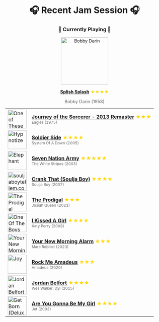 <div align='center'>

# 🎧 Recent Jam Session 🎧

<h3>🎵 Currently Playing 🎵</h3>

<a href="https://open.spotify.com/track/40fD7ct05FvQHLdQTgJelG"><img src="https://i.scdn.co/image/ab67616d0000b273e122d21b6026da241cd33997" width="150" height="150" alt="Bobby Darin" /></a>

<b><a href="https://open.spotify.com/track/40fD7ct05FvQHLdQTgJelG">Splish Splash</a></b><span style="color: gold;"> ★★★★</span>

<span style="color: #666;">Bobby Darin (1958)</span>

<table style='margin: 0 auto; max-width: 550px;'>
<tr>
<td width="60"><a href="https://open.spotify.com/track/3OcBH9Vzd1UwJkQd3r1dVG"><img src="https://i.scdn.co/image/ab67616d0000b2735d0a8e54aba5181c79593b94" width="60" height="60" alt="One of These Nights (2013 Remaster)" /></a></td>
<td><b><a href="https://open.spotify.com/track/3OcBH9Vzd1UwJkQd3r1dVG">Journey of the Sorcerer - 2013 Remaster</a></b> <span style="color: gold;"> ★★★</span><br><span style="font-size: 12px; color: #666;">Eagles (1975)</span></td>
</tr>
<tr>
<td width="60"><a href="https://open.spotify.com/track/1ez4uWPnJwYufNhYTLVsJr"><img src="https://i.scdn.co/image/ab67616d0000b273f5e7b2e5adaa87430a3eccff" width="60" height="60" alt="Hypnotize" /></a></td>
<td><b><a href="https://open.spotify.com/track/1ez4uWPnJwYufNhYTLVsJr">Soldier Side</a></b> <span style="color: gold;"> ★★★★</span><br><span style="font-size: 12px; color: #666;">System Of A Down (2005)</span></td>
</tr>
<tr>
<td width="60"><a href="https://open.spotify.com/track/3dPQuX8Gs42Y7b454ybpMR"><img src="https://i.scdn.co/image/ab67616d0000b273a69f71a8794e2d867a52f98f" width="60" height="60" alt="Elephant" /></a></td>
<td><b><a href="https://open.spotify.com/track/3dPQuX8Gs42Y7b454ybpMR">Seven Nation Army</a></b> <span style="color: gold;"> ★★★★★</span><br><span style="font-size: 12px; color: #666;">The White Stripes (2003)</span></td>
</tr>
<tr>
<td width="60"><a href="https://open.spotify.com/track/66TRwr5uJwPt15mfFkzhbi"><img src="https://i.scdn.co/image/ab67616d0000b2738a6a328ced07af494400584b" width="60" height="60" alt="souljaboytellem.com" /></a></td>
<td><b><a href="https://open.spotify.com/track/66TRwr5uJwPt15mfFkzhbi">Crank That (Soulja Boy)</a></b> <span style="color: gold;"> ★★★★</span><br><span style="font-size: 12px; color: #666;">Soulja Boy (2007)</span></td>
</tr>
<tr>
<td width="60"><a href="https://open.spotify.com/track/3ui3UHjpXpWiQjoLwuENB8"><img src="https://i.scdn.co/image/ab67616d0000b273618551d2d0f2d446b2b97959" width="60" height="60" alt="The Prodigal" /></a></td>
<td><b><a href="https://open.spotify.com/track/3ui3UHjpXpWiQjoLwuENB8">The Prodigal</a></b> <span style="color: gold;"> ★★★</span><br><span style="font-size: 12px; color: #666;">Josiah Queen (2023)</span></td>
</tr>
<tr>
<td width="60"><a href="https://open.spotify.com/track/005lwxGU1tms6HGELIcUv9"><img src="https://i.scdn.co/image/ab67616d0000b273cd3978ebe35d93a07249b97f" width="60" height="60" alt="One Of The Boys" /></a></td>
<td><b><a href="https://open.spotify.com/track/005lwxGU1tms6HGELIcUv9">I Kissed A Girl</a></b> <span style="color: gold;"> ★★★★</span><br><span style="font-size: 12px; color: #666;">Katy Perry (2008)</span></td>
</tr>
<tr>
<td width="60"><a href="https://open.spotify.com/track/7L1pVDaAATmhv0swJh1B56"><img src="https://i.scdn.co/image/ab67616d0000b2732a327b779d23312c60697ed3" width="60" height="60" alt="Your New Morning Alarm" /></a></td>
<td><b><a href="https://open.spotify.com/track/7L1pVDaAATmhv0swJh1B56">Your New Morning Alarm</a></b> <span style="color: gold;"> ★★★</span><br><span style="font-size: 12px; color: #666;">Marc Rebillet (2023)</span></td>
</tr>
<tr>
<td width="60"><a href="https://open.spotify.com/track/5mnAnW0sYLKj5ixIuYZgRU"><img src="https://i.scdn.co/image/ab67616d0000b273c1caa4b5400d7452375d5bbd" width="60" height="60" alt="Joy" /></a></td>
<td><b><a href="https://open.spotify.com/track/5mnAnW0sYLKj5ixIuYZgRU">Rock Me Amadeus</a></b> <span style="color: gold;"> ★★★</span><br><span style="font-size: 12px; color: #666;">Amadeus (2020)</span></td>
</tr>
<tr>
<td width="60"><a href="https://open.spotify.com/track/6qMXubogFdMrvVMJwqATzd"><img src="https://i.scdn.co/image/ab67616d0000b27316d9cd79b60c6062036bfadc" width="60" height="60" alt="Jordan Belfort" /></a></td>
<td><b><a href="https://open.spotify.com/track/6qMXubogFdMrvVMJwqATzd">Jordan Belfort</a></b> <span style="color: gold;"> ★★★★</span><br><span style="font-size: 12px; color: #666;">Wes Walker, Dyl (2015)</span></td>
</tr>
<tr>
<td width="60"><a href="https://open.spotify.com/track/72zZfHPYx43shcP3eKkYi5"><img src="https://i.scdn.co/image/ab67616d0000b273866c0774471b4d4a5129bb83" width="60" height="60" alt="Get Born (Deluxe Edition)" /></a></td>
<td><b><a href="https://open.spotify.com/track/72zZfHPYx43shcP3eKkYi5">Are You Gonna Be My Girl</a></b> <span style="color: gold;"> ★★★★</span><br><span style="font-size: 12px; color: #666;">Jet (2003)</span></td>
</tr>
</table>
</div>

